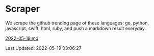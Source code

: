 # Scraper

We scrape the github trending page of these languages: go, python, javascript, swift, html, ruby, and push a markdown result everyday.

[2022-05-19.md](https://github.com/henson/Scraper/blob/master/2022-05-19.md)

Last Updated: 2022-05-19 03:06:27